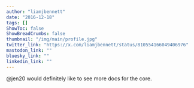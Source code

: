 ```yaml
---
author: "liamjbennett"
date: "2016-12-18"
tags: []
ShowToc: false
ShowBreadCrumbs: false
thumbnail: "/img/main/profile.jpg"
twitter_link: "https://x.com/liamjbennett/status/810554166049406976"
mastodon_link: ""
bluesky_link: ""
linkedin_link: ""
---
```


@jen20 would definitely like to see more docs for the core.


